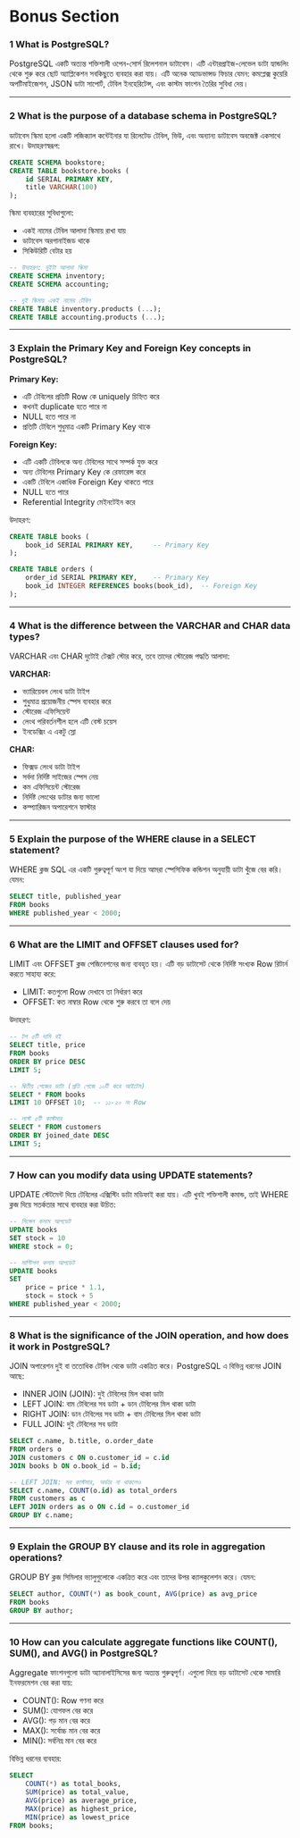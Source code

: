 # Bonus Section


### 1️ What is PostgreSQL?

PostgreSQL একটি অত্যন্ত শক্তিশালী ওপেন-সোর্স রিলেশনাল ডাটাবেস। এটি এন্টারপ্রাইজ-লেভেল ডাটা হ্যান্ডলিং থেকে শুরু করে ছোট অ্যাপ্লিকেশন সবকিছুতে ব্যবহার করা যায়। এটি অনেক অ্যাডভান্সড ফিচার যেমন: কমপ্লেক্স কুয়েরি অপটিমাইজেশন, JSON ডাটা সাপোর্ট, টেবিল ইনহেরিটেন্স, এবং কাস্টম ফাংশন তৈরির সুবিধা দেয়।

---

### 2️ What is the purpose of a database schema in PostgreSQL?

ডাটাবেস স্কিমা হলো একটি লজিক্যাল কন্টেইনার যা রিলেটেড টেবিল, ভিউ, এবং অন্যান্য ডাটাবেস অবজেক্ট একসাথে রাখে। উদাহরণস্বরূপ:

```sql
CREATE SCHEMA bookstore;
CREATE TABLE bookstore.books (
    id SERIAL PRIMARY KEY,
    title VARCHAR(100)
);
```

স্কিমা ব্যবহারের সুবিধাগুলো:

- একই নামের টেবিল আলাদা স্কিমায় রাখা যায়
- ডাটাবেস অরগানাইজড থাকে
- সিকিউরিটি বেটার হয়

```sql
-- উদাহরণ: দুইটা আলাদা স্কিমা
CREATE SCHEMA inventory;
CREATE SCHEMA accounting;

-- দুই স্কিমায় একই নামের টেবিল
CREATE TABLE inventory.products (...);
CREATE TABLE accounting.products (...);
```

---

### 3️ Explain the Primary Key and Foreign Key concepts in PostgreSQL?

**Primary Key:**

- এটি টেবিলের প্রতিটি Row কে uniquely চিহ্নিত করে
- কখনই duplicate হতে পারে না
- NULL হতে পারে না
- প্রতিটি টেবিলে শুধুমাত্র একটি Primary Key থাকে

**Foreign Key:**

- এটি একটি টেবিলকে অন্য টেবিলের সাথে সম্পর্ক যুক্ত করে
- অন্য টেবিলের Primary Key কে রেফারেন্স করে
- একটি টেবিলে একাধিক Foreign Key থাকতে পারে
- NULL হতে পারে
- Referential Integrity মেইনটেইন করে

উদাহরণ:

```sql
CREATE TABLE books (
    book_id SERIAL PRIMARY KEY,     -- Primary Key
);

CREATE TABLE orders (
    order_id SERIAL PRIMARY KEY,    -- Primary Key
    book_id INTEGER REFERENCES books(book_id),  -- Foreign Key
);
```

---

### 4️ What is the difference between the VARCHAR and CHAR data types?

VARCHAR এবং CHAR দুটোই টেক্সট স্টোর করে, তবে তাদের স্টোরেজ পদ্ধতি আলাদা:

**VARCHAR:**

- ভ্যারিয়েবল লেংথ ডাটা টাইপ
- শুধুমাত্র প্রয়োজনীয় স্পেস ব্যবহার করে
- স্টোরেজ এফিসিয়েন্ট
- লেংথ পরিবর্তনশীল হলে এটি বেস্ট চয়েস
- ইনডেক্সিং এ একটু স্লো

**CHAR:**

- ফিক্সড লেংথ ডাটা টাইপ
- সর্বদা নির্দিষ্ট সাইজের স্পেস নেয়
- কম এফিসিয়েন্ট স্টোরেজ
- নির্দিষ্ট লেংথের ডাটার জন্য ভালো
- কম্প্যারিজন অপারেশনে ফাস্টার

---

### 5️ Explain the purpose of the WHERE clause in a SELECT statement?

WHERE ক্লজ SQL এর একটি গুরুত্বপূর্ণ অংশ যা দিয়ে আমরা স্পেসিফিক কন্ডিশন অনুযায়ী ডাটা খুঁজে বের করি। যেমন:

```sql
SELECT title, published_year
FROM books
WHERE published_year < 2000;
```

---

### 6️ What are the LIMIT and OFFSET clauses used for?

LIMIT এবং OFFSET ক্লজ পেজিনেশনের জন্য ব্যবহৃত হয়। এটি বড় ডাটাসেট থেকে নির্দিষ্ট সংখ্যক Row রিটার্ন করতে সাহায্য করে:

- LIMIT: কতগুলো Row দেখাবে তা নির্ধারণ করে
- OFFSET: কত নাম্বার Row থেকে শুরু করবে তা বলে দেয়

উদাহরণ:

```sql
-- টপ ৫টি দামি বই
SELECT title, price
FROM books
ORDER BY price DESC
LIMIT 5;

-- দ্বিতীয় পেজের ডাটা (প্রতি পেজে ১০টি করে আইটেম)
SELECT * FROM books
LIMIT 10 OFFSET 10;  -- ১১-২০ নং Row

-- লাস্ট ৫টি কাস্টমার
SELECT * FROM customers
ORDER BY joined_date DESC
LIMIT 5;
```

---

### 7️ How can you modify data using UPDATE statements?

UPDATE স্টেটমেন্ট দিয়ে টেবিলের এক্সিস্টিং ডাটা মডিফাই করা যায়। এটি খুবই শক্তিশালী কমান্ড, তাই WHERE ক্লজ দিয়ে সতর্কতার সাথে ব্যবহার করা উচিত:

```sql
-- সিঙ্গেল কলাম আপডেট
UPDATE books
SET stock = 10
WHERE stock = 0;

-- মাল্টিপল কলাম আপডেট
UPDATE books
SET
    price = price * 1.1,
    stock = stock + 5
WHERE published_year < 2000;
```

---

### 8️ What is the significance of the JOIN operation, and how does it work in PostgreSQL?

JOIN অপারেশন দুই বা ততোধিক টেবিল থেকে ডাটা একত্রিত করে। PostgreSQL এ বিভিন্ন ধরনের JOIN আছে:

- INNER JOIN (JOIN): দুই টেবিলের মিল থাকা ডাটা
- LEFT JOIN: বাম টেবিলের সব ডাটা + ডান টেবিলের মিল থাকা ডাটা
- RIGHT JOIN: ডান টেবিলের সব ডাটা + বাম টেবিলের মিল থাকা ডাটা
- FULL JOIN: দুই টেবিলের সব ডাটা

```sql
SELECT c.name, b.title, o.order_date
FROM orders o
JOIN customers c ON o.customer_id = c.id
JOIN books b ON o.book_id = b.id;

-- LEFT JOIN: সব কাস্টমার, অর্ডার না থাকলেও
SELECT c.name, COUNT(o.id) as total_orders
FROM customers as c
LEFT JOIN orders as o ON c.id = o.customer_id
GROUP BY c.name;
```

---

### 9️ Explain the GROUP BY clause and its role in aggregation operations?

GROUP BY ক্লজ সিমিলার ভ্যালুগুলোকে একত্রিত করে এবং তাদের উপর ক্যালকুলেশন করে। যেমন:

```sql
SELECT author, COUNT(*) as book_count, AVG(price) as avg_price
FROM books
GROUP BY author;
```

---

### 10 How can you calculate aggregate functions like COUNT(), SUM(), and AVG() in PostgreSQL?

Aggregate ফাংশনগুলো ডাটা অ্যানালাইসিসের জন্য অত্যন্ত গুরুত্বপূর্ণ। এগুলো দিয়ে বড় ডাটাসেট থেকে সামারি ইনফরমেশন বের করা যায়:

- COUNT(): Row গণনা করে
- SUM(): যোগফল বের করে
- AVG(): গড় মান বের করে
- MAX(): সর্বোচ্চ মান বের করে
- MIN(): সর্বনিম্ন মান বের করে

বিভিন্ন ধরনের ব্যবহার:

```sql
SELECT
    COUNT(*) as total_books,
    SUM(price) as total_value,
    AVG(price) as average_price,
    MAX(price) as highest_price,
    MIN(price) as lowest_price
FROM books;
```
